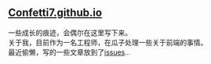 ## [Confetti7.github.io](https://confetti7.github.io)

一些成长的痕迹，会偶尔在这里写下来。<br/>
关于我，目前作为一名工程师，在瓜子处理一些关于前端的事情。<br/>
最近偷懒，写的一些文章放到了[issues](https://github.com/Confetti7/Confetti7.github.io/issues)..

